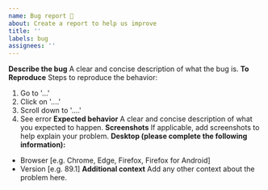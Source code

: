 ```yaml
---
name: Bug report 🐞
about: Create a report to help us improve
title: ''
labels: bug
assignees: ''
---
```

**Describe the bug**
A clear and concise description of what the bug is.
**To Reproduce**
Steps to reproduce the behavior:
1. Go to '...'
2. Click on '....'
3. Scroll down to '....'
4. See error
**Expected behavior**
A clear and concise description of what you expected to happen.
**Screenshots**
If applicable, add screenshots to help explain your problem.
**Desktop (please complete the following information):**
- Browser [e.g. Chrome, Edge, Firefox, Firefox for Android]
- Version [e.g. 89.1]
**Additional context**
Add any other context about the problem here.
